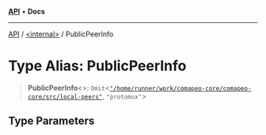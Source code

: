 [**API**](../../README.md) • **Docs**

***

[API](../../README.md) / [\<internal\>](../README.md) / PublicPeerInfo

# Type Alias: PublicPeerInfo

> **PublicPeerInfo**\<\>: `Omit`\<[`"/home/runner/work/comapeo-core/comapeo-core/src/local-peers"`](../namespaces/home_runner_work_comapeo-core_comapeo-core_src_local-peers/README.md), `"protomux"`\>

## Type Parameters

